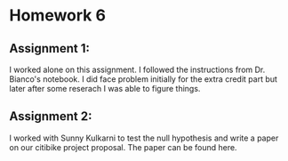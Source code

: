 # Homework 6

## Assignment 1:
I worked alone on this assignment. I followed the instructions from Dr. Bianco's notebook. I did face problem initially for the extra credit part but later after some reserach I was able to figure things. 

## Assignment 2:
I worked with Sunny Kulkarni to test the null hypothesis and write a paper on our citibike project proposal. 
The paper can be found here.

